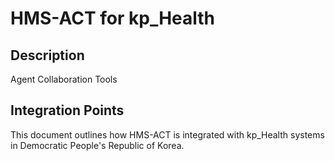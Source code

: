 # HMS-ACT for kp_Health

## Description

Agent Collaboration Tools

## Integration Points

This document outlines how HMS-ACT is integrated with kp_Health systems in Democratic People's Republic of Korea.
